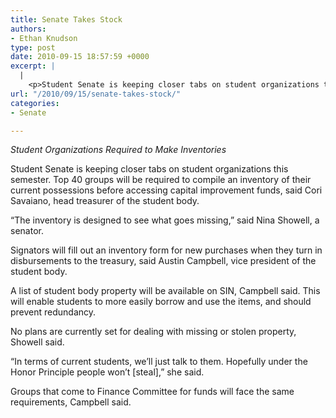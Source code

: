 ```yaml
---
title: Senate Takes Stock
authors:
- Ethan Knudson
type: post
date: 2010-09-15 18:57:59 +0000
excerpt: |
  |
    <p>Student Senate is keeping closer tabs on student organizations this  semester. Top 40 groups will be required to compile an inventory of  their current possessions before accessing capital improvement funds</p>
url: "/2010/09/15/senate-takes-stock/"
categories:
- Senate

---
```

_Student Organizations Required to Make Inventories_

Student Senate is keeping closer tabs on student organizations this semester. Top 40 groups will be required to compile an inventory of their current possessions before accessing capital improvement funds, said Cori Savaiano, head treasurer of the student body.

“The inventory is designed to see what goes missing,” said Nina Showell, a senator.

Signators will fill out an inventory form for new purchases when they turn in disbursements to the treasury, said Austin Campbell, vice president of the student body.

A list of student body property will be available on SIN, Campbell said. This will enable students to more easily borrow and use the items, and should prevent redundancy.

No plans are currently set for dealing with missing or stolen property, Showell said.

“In terms of current students, we’ll just talk to them. Hopefully under the Honor Principle people won’t [steal],” she said.

Groups that come to Finance Committee for funds will face the same requirements, Campbell said.
